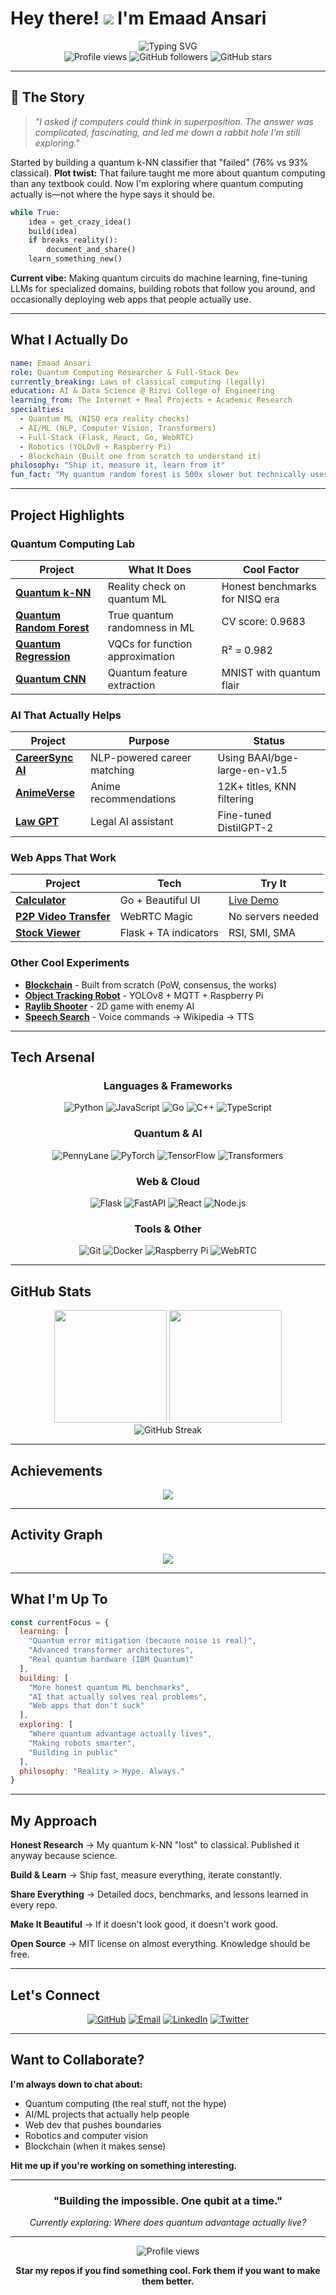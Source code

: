 # Hey there! ![](https://user-images.githubusercontent.com/18350557/176309783-0785949b-9127-417c-8b55-ab5a4333674e.gif) I'm Emaad Ansari

<div align="center">
  <img src="https://readme-typing-svg.herokuapp.com?font=Fira+Code&pause=1000&color=8B5CF6&center=true&vCenter=true&width=500&lines=Quantum+Computing+Researcher;AI+%26+Machine+Learning+Engineer;Full-Stack+Developer;Building+The+Impossible" alt="Typing SVG" />
</div>

<div align="center">
  <img src="https://komarev.com/ghpvc/?username=EmaadAkhter&color=blueviolet&style=flat-square" alt="Profile views" />
  <img src="https://img.shields.io/github/followers/EmaadAkhter?label=Followers&style=social" alt="GitHub followers" />
  <img src="https://img.shields.io/github/stars/EmaadAkhter?label=Total%20Stars&style=social" alt="GitHub stars" />
</div>

---

## 🌌 The Story

> *"I asked if computers could think in superposition. The answer was complicated, fascinating, and led me down a rabbit hole I'm still exploring."*

Started by building a quantum k-NN classifier that "failed" (76% vs 93% classical). **Plot twist:** That failure taught me more about quantum computing than any textbook could. Now I'm exploring where quantum computing actually is—not where the hype says it should be.

```python
while True:
    idea = get_crazy_idea()
    build(idea)
    if breaks_reality():
        document_and_share()
    learn_something_new()
```

**Current vibe:** Making quantum circuits do machine learning, fine-tuning LLMs for specialized domains, building robots that follow you around, and occasionally deploying web apps that people actually use.

---

## What I Actually Do

```yaml
name: Emaad Ansari
role: Quantum Computing Researcher & Full-Stack Dev
currently_breaking: Laws of classical computing (legally)
education: AI & Data Science @ Rizvi College of Engineering
learning_from: The Internet + Real Projects + Academic Research
specialties:
  - Quantum ML (NISQ era reality checks)
  - AI/ML (NLP, Computer Vision, Transformers)
  - Full-Stack (Flask, React, Go, WebRTC)
  - Robotics (YOLOv8 + Raspberry Pi)
  - Blockchain (Built one from scratch to understand it)
philosophy: "Ship it, measure it, learn from it"
fun_fact: "My quantum random forest is 500x slower but technically uses REAL randomness"
```

---

## Project Highlights

### Quantum Computing Lab
<div align="center">

| Project | What It Does | Cool Factor |
|---------|-------------|-------------|
| [**Quantum k-NN**](https://github.com/EmaadAkhter) | Reality check on quantum ML | Honest benchmarks for NISQ era |
| [**Quantum Random Forest**](https://github.com/EmaadAkhter) | True quantum randomness in ML | CV score: 0.9683 |
| [**Quantum Regression**](https://github.com/EmaadAkhter/Quantum-Polynomial-Regression) | VQCs for function approximation | R² = 0.982 |
| [**Quantum CNN**](https://github.com/EmaadAkhter/Quantum-Convolutional-Model) | Quantum feature extraction | MNIST with quantum flair |

</div>

### AI That Actually Helps
<div align="center">

| Project | Purpose | Status |
|---------|---------|--------|
| [**CareerSync AI**](https://github.com/EmaadAkhter/CareerSync-AI) | NLP-powered career matching | Using BAAI/bge-large-en-v1.5 |
| [**AnimeVerse**](https://github.com/EmaadAkhter/Collaborative-Search-Recommendder) | Anime recommendations | 12K+ titles, KNN filtering |
| [**Law GPT**](https://github.com/EmaadAkhter) | Legal AI assistant | Fine-tuned DistilGPT-2 |

</div>

### Web Apps That Work
<div align="center">

| Project | Tech | Try It |
|---------|------|--------|
| [**Calculator**](https://github.com/EmaadAkhter) | Go + Beautiful UI | [Live Demo](https://calculator-bbg3.onrender.com/) |
| [**P2P Video Transfer**](https://github.com/EmaadAkhter/Peer-to-Peer-video-transfer) | WebRTC Magic | No servers needed |
| [**Stock Viewer**](https://github.com/EmaadAkhter) | Flask + TA indicators | RSI, SMI, SMA |

</div>

### Other Cool Experiments
- [**Blockchain**](https://github.com/EmaadAkhter) - Built from scratch (PoW, consensus, the works)
- [**Object Tracking Robot**](https://github.com/EmaadAkhter) - YOLOv8 + MQTT + Raspberry Pi
- [**Raylib Shooter**](https://github.com/EmaadAkhter) - 2D game with enemy AI
- [**Speech Search**](https://github.com/EmaadAkhter) - Voice commands → Wikipedia → TTS

---

## Tech Arsenal

<div align="center">

### Languages & Frameworks
![Python](https://img.shields.io/badge/Python-3776AB?style=for-the-badge&logo=python&logoColor=white)
![JavaScript](https://img.shields.io/badge/JavaScript-F7DF1E?style=for-the-badge&logo=javascript&logoColor=black)
![Go](https://img.shields.io/badge/Go-00ADD8?style=for-the-badge&logo=go&logoColor=white)
![C++](https://img.shields.io/badge/C++-00599C?style=for-the-badge&logo=cplusplus&logoColor=white)
![TypeScript](https://img.shields.io/badge/TypeScript-3178C6?style=for-the-badge&logo=typescript&logoColor=white)

### Quantum & AI
![PennyLane](https://img.shields.io/badge/PennyLane-8B5CF6?style=for-the-badge&logo=quantum&logoColor=white)
![PyTorch](https://img.shields.io/badge/PyTorch-EE4C2C?style=for-the-badge&logo=pytorch&logoColor=white)
![TensorFlow](https://img.shields.io/badge/TensorFlow-FF6F00?style=for-the-badge&logo=tensorflow&logoColor=white)
![Transformers](https://img.shields.io/badge/Transformers-FFD21E?style=for-the-badge&logo=huggingface&logoColor=black)

### Web & Cloud
![Flask](https://img.shields.io/badge/Flask-000000?style=for-the-badge&logo=flask&logoColor=white)
![FastAPI](https://img.shields.io/badge/FastAPI-009688?style=for-the-badge&logo=fastapi&logoColor=white)
![React](https://img.shields.io/badge/React-61DAFB?style=for-the-badge&logo=react&logoColor=black)
![Node.js](https://img.shields.io/badge/Node.js-339933?style=for-the-badge&logo=nodedotjs&logoColor=white)

### Tools & Other
![Git](https://img.shields.io/badge/Git-F05032?style=for-the-badge&logo=git&logoColor=white)
![Docker](https://img.shields.io/badge/Docker-2496ED?style=for-the-badge&logo=docker&logoColor=white)
![Raspberry Pi](https://img.shields.io/badge/Raspberry_Pi-A22846?style=for-the-badge&logo=raspberry-pi&logoColor=white)
![WebRTC](https://img.shields.io/badge/WebRTC-333333?style=for-the-badge&logo=webrtc&logoColor=white)

</div>

---

## GitHub Stats

<div align="center">
  <img height="180em" src="https://github-readme-stats.vercel.app/api?username=EmaadAkhter&show_icons=true&theme=tokyonight&include_all_commits=true&count_private=true"/>
  <img height="180em" src="https://github-readme-stats.vercel.app/api/top-langs/?username=EmaadAkhter&layout=compact&langs_count=8&theme=tokyonight"/>
</div>

<div align="center">
  <img src="https://streak-stats.demolab.com/?user=EmaadAkhter&theme=tokyonight" alt="GitHub Streak" />
</div>

---

## Achievements

<div align="center">
  <img src="https://github-profile-trophy.vercel.app/?username=EmaadAkhter&theme=tokyonight&no-frame=false&no-bg=false&margin-w=4&row=1" />
</div>

---

## Activity Graph

<div align="center">
  <img src="https://github-readme-activity-graph.vercel.app/graph?username=EmaadAkhter&bg_color=1a1b27&color=70a5fd&line=bf91f3&point=38bdae&area=true&hide_border=true" />
</div>

---

## What I'm Up To

```javascript
const currentFocus = {
  learning: [
    "Quantum error mitigation (because noise is real)",
    "Advanced transformer architectures",
    "Real quantum hardware (IBM Quantum)"
  ],
  building: [
    "More honest quantum ML benchmarks",
    "AI that actually solves real problems",
    "Web apps that don't suck"
  ],
  exploring: [
    "Where quantum advantage actually lives",
    "Making robots smarter",
    "Building in public"
  ],
  philosophy: "Reality > Hype. Always."
}
```

---

## My Approach

**Honest Research** → My quantum k-NN "lost" to classical. Published it anyway because science.

**Build & Learn** → Ship fast, measure everything, iterate constantly.

**Share Everything** → Detailed docs, benchmarks, and lessons learned in every repo.

**Make It Beautiful** → If it doesn't look good, it doesn't work good.

**Open Source** → MIT license on almost everything. Knowledge should be free.

---

## Let's Connect

<div align="center">

[![GitHub](https://img.shields.io/badge/GitHub-181717?style=for-the-badge&logo=github&logoColor=white)](https://github.com/EmaadAkhter)
[![Email](https://img.shields.io/badge/Email-D14836?style=for-the-badge&logo=gmail&logoColor=black)](mailto:Emdansari@gmail.com)
[![LinkedIn](https://img.shields.io/badge/LinkedIn-0077B5?style=for-the-badge&logo=linkedin&logoColor=black)]([https://linkedin.com/in/yourprofile](https://www.linkedin.com/in/emaad-akhter-041a23289/))
[![Twitter](https://img.shields.io/badge/Instagram-1DA1F2?style=for-the-badge&logo=instagram&logoColor=black)](https://www.instagram.com/space_bonker/)

</div>

---

## Want to Collaborate?

**I'm always down to chat about:**
- Quantum computing (the real stuff, not the hype)
- AI/ML projects that actually help people
- Web dev that pushes boundaries
- Robotics and computer vision
- Blockchain (when it makes sense)

**Hit me up if you're working on something interesting.**

---

<div align="center">

### "Building the impossible. One qubit at a time."

*Currently exploring: Where does quantum advantage actually live?*

---

<img src="https://komarev.com/ghpvc/?username=EmaadAkhter&style=for-the-badge&color=blueviolet" alt="Profile views" />

**Star my repos if you find something cool. Fork them if you want to make them better.**

</div>
